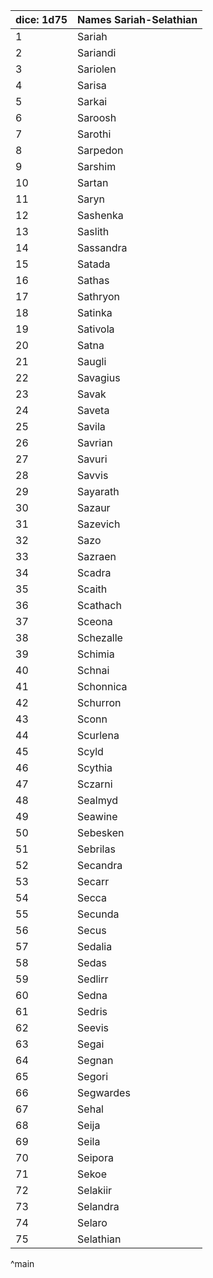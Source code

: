| dice: 1d75 | Names Sariah-Selathian|
| ---- | ---- |
|1|Sariah|
|2|Sariandi|
|3|Sariolen|
|4|Sarisa|
|5|Sarkai|
|6|Saroosh|
|7|Sarothi|
|8|Sarpedon|
|9|Sarshim|
|10|Sartan|
|11|Saryn|
|12|Sashenka|
|13|Saslith|
|14|Sassandra|
|15|Satada|
|16|Sathas|
|17|Sathryon|
|18|Satinka|
|19|Sativola|
|20|Satna|
|21|Saugli|
|22|Savagius|
|23|Savak|
|24|Saveta|
|25|Savila|
|26|Savrian|
|27|Savuri|
|28|Savvis|
|29|Sayarath|
|30|Sazaur|
|31|Sazevich|
|32|Sazo|
|33|Sazraen|
|34|Scadra|
|35|Scaith|
|36|Scathach|
|37|Sceona|
|38|Schezalle|
|39|Schimia|
|40|Schnai|
|41|Schonnica|
|42|Schurron|
|43|Sconn|
|44|Scurlena|
|45|Scyld|
|46|Scythia|
|47|Sczarni|
|48|Sealmyd|
|49|Seawine|
|50|Sebesken|
|51|Sebrilas|
|52|Secandra|
|53|Secarr|
|54|Secca|
|55|Secunda|
|56|Secus|
|57|Sedalia|
|58|Sedas|
|59|Sedlirr|
|60|Sedna|
|61|Sedris|
|62|Seevis|
|63|Segai|
|64|Segnan|
|65|Segori|
|66|Segwardes|
|67|Sehal|
|68|Seija|
|69|Seila|
|70|Seipora|
|71|Sekoe|
|72|Selakiir|
|73|Selandra|
|74|Selaro|
|75|Selathian|
^main

